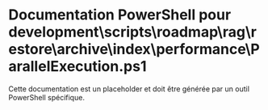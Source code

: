 # Documentation PowerShell pour development\scripts\roadmap\rag\restore\archive\index\performance\ParallelExecution.ps1

Cette documentation est un placeholder et doit être générée par un outil PowerShell spécifique.
